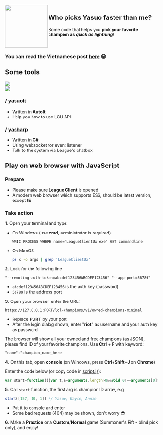 <img align="left" src="https://i.redd.it/1cp00o73bquz.jpg" width="140px">

## Who picks Yasuo faster than me?
Some code that helps you **pick your favorite champion as _quick as lightning_**!

<br>

### You can read the Vietnamese post <a href="https://nomisan.dev/posts/super-fast-pick-lock" target="_blank">here</a> 😀

## Some tools

![](https://img.shields.io/badge/prebuilt%20binary-not%20yet-brightgreen)
<br>
![](https://img.shields.io/badge/you%20must%20build-from%20source-blue)

### / [yasuoit](https://github.com/nomi-san/yasuo/tree/master/yasuoit)
- Written in **AutoIt**
- Help you how to use LCU API

### / [yasharp](https://github.com/nomi-san/yasuo/tree/master/yasharp)
- Written in **C#**
- Using websocket for event listener
- Talk to the system via League's chatbox

## Play on web browser with JavaScript

### Prepare

- Please make sure **League Client** is opened
- A modern web browser which supports ES6, should be latest version, except **IE**

### Take action

**1**. Open your terminal and type:

- On Windows (use **cmd**, administrator is required)
  ```batch
  WMIC PROCESS WHERE name='LeagueClientUx.exe' GET commandline
  ```

- On MacOS
  ```bash
  ps x -o args | grep 'LeagueClientUx'
  ```

**2**. Look for the following line
```
"--remoting-auth-token=abcdef123456ABCDEF123456" "--app-port=56789"
```
- `abcdef123456ABCDEF123456` is the auth key (password)
- `56789` is the address port

**3**. Open your browser, enter the URL:
```http
https://127.0.0.1:PORT/lol-champions/v1/owned-champions-minimal
```
- Replace **PORT** by your port
- After the login dialog shown, enter "**riot**" as username and your auth key as password

The browser will show all your owned and free champions (as JSON), please find ID of your favorite champions. Use **Ctrl** + **F** with  keyword:
```
"name":"champion_name_here
```

**4**. On this tab, open **console** (on Windows, press **Ctrl**+**Shift**+**J** on **Chrome**)

Enter the code below (or copy code in [script.js](script.js)):
```js
var start=function(){var t,n=arguments.length>0&&void 0!==arguments[0]?arguments[0]:[157],a=async function(t,n,a){return await fetch(n,{method:t,body:a,headers:{"Content-type":"application/json; charset=UTF-8"}}).then(function(t){return t.text()}).then(function(t){return JSON.parse(t.length?t:"{}")})},e=async function(t,n){return 0===Object.keys(await a("PATCH","/lol-champ-select/v1/session/actions/".concat(t),JSON.stringify({championId:n}))).length},c=setInterval(async function(){if(await async function(){return"InProgress"===(await a("GET","/lol-matchmaking/v1/ready-check")).state}())await async function(){return await a("POST","/lol-matchmaking/v1/ready-check/accept")}();else if((t=await async function(){var t=await a("GET","/lol-champ-select/v1/session"),n=t.localPlayerCellId,e=t.actions;return e?e[0].filter(function(t){return t.actorCellId===n})[0].id:-1}())>-1){for(var i=0;i<n.length&&!await e(t,n[i]);i++);await async function(t){return await a("POST","/lol-champ-select/v1/session/actions/".concat(t,"/complete"))}(t),clearInterval(c)}},250)};
```

**5**. Call `start` function, the first arg is champion ID array, e.g
```js
start([157, 10, 1]) // Yasuo, Kayle, Annie
```
- Put it to console and enter
- Some bad requests (404) may be shown, don't worry 😎

**6**. Make a **Practice** or a **Custom**/**Normal** game (Summoner's Rift - blind pick only), and enjoy!
